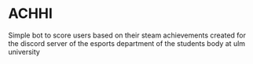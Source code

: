 # ACHHI
Simple bot to score users based on their steam achievements created for the discord server of the esports department of the students body at ulm university
